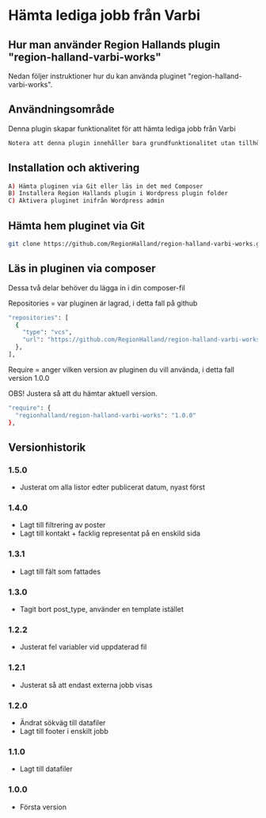 # Hämta lediga jobb från Varbi

## Hur man använder Region Hallands plugin "region-halland-varbi-works"

Nedan följer instruktioner hur du kan använda pluginet "region-halland-varbi-works".


## Användningsområde

Denna plugin skapar funktionalitet för att hämta lediga jobb från Varbi

```sh
Notera att denna plugin innehåller bara grundfunktionalitet utan tillhörande token-nycklar
```

## Installation och aktivering

```sh
A) Hämta pluginen via Git eller läs in det med Composer
B) Installera Region Hallands plugin i Wordpress plugin folder
C) Aktivera pluginet inifrån Wordpress admin
```


## Hämta hem pluginet via Git

```sh
git clone https://github.com/RegionHalland/region-halland-varbi-works.git
```


## Läs in pluginen via composer

Dessa två delar behöver du lägga in i din composer-fil

Repositories = var pluginen är lagrad, i detta fall på github

```sh
"repositories": [
  {
    "type": "vcs",
    "url": "https://github.com/RegionHalland/region-halland-varbi-works.git"
  },
],
```
Require = anger vilken version av pluginen du vill använda, i detta fall version 1.0.0

OBS! Justera så att du hämtar aktuell version.

```sh
"require": {
  "regionhalland/region-halland-varbi-works": "1.0.0"
},
```


## Versionhistorik

### 1.5.0
- Justerat om alla listor edter publicerat datum, nyast först

### 1.4.0
- Lagt till filtrering av poster
- Lagt till kontakt + facklig representat på en enskild sida

### 1.3.1
- Lagt till fält som fattades

### 1.3.0
- Tagit bort post_type, använder en template istället

### 1.2.2
- Justerat fel variabler vid uppdaterad fil

### 1.2.1
- Justerat så att endast externa jobb visas

### 1.2.0
- Ändrat sökväg till datafiler
- Lagt till footer i enskilt jobb

### 1.1.0
- Lagt till datafiler

### 1.0.0
- Första version
